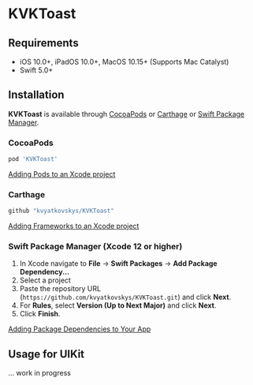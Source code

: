 # KVKToast

## Requirements

- iOS 10.0+, iPadOS 10.0+, MacOS 10.15+ (Supports Mac Catalyst)
- Swift 5.0+

## Installation

**KVKToast** is available through [CocoaPods](https://cocoapods.org) or [Carthage](https://github.com/Carthage/Carthage) or [Swift Package Manager](https://swift.org/package-manager/).

### CocoaPods
~~~bash
pod 'KVKToast'
~~~

[Adding Pods to an Xcode project](https://guides.cocoapods.org/using/using-cocoapods.html)

### Carthage
~~~bash
github "kvyatkovskys/KVKToast"
~~~

[Adding Frameworks to an Xcode project](https://github.com/Carthage/Carthage#quick-start)

### Swift Package Manager (Xcode 12 or higher)

1. In Xcode navigate to **File** → **Swift Packages** → **Add Package Dependency...**
2. Select a project
3. Paste the repository URL (`https://github.com/kvyatkovskys/KVKToast.git`) and click **Next**.
4. For **Rules**, select **Version (Up to Next Major)** and click **Next**.
5. Click **Finish**.

[Adding Package Dependencies to Your App](https://developer.apple.com/documentation/swift_packages/adding_package_dependencies_to_your_app)

## Usage for UIKit


... work in progress
